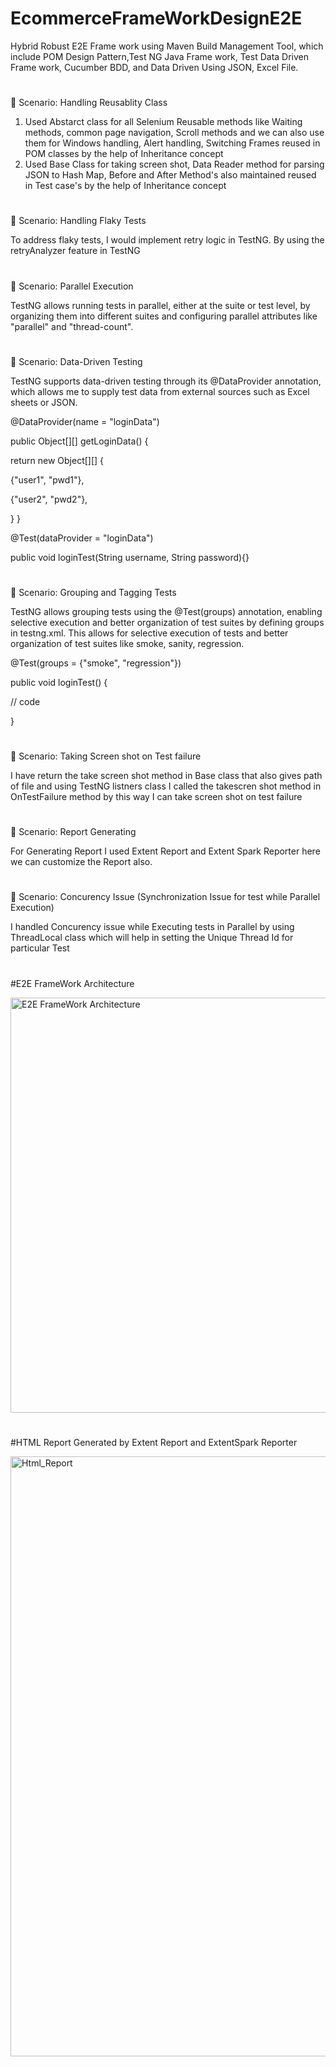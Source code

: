 # EcommerceFrameWorkDesignE2E
Hybrid Robust E2E Frame work using Maven Build Management Tool, which include POM Design Pattern,Test NG Java Frame work, Test Data Driven Frame work, Cucumber BDD, and Data Driven Using JSON, Excel File.
#
🔺 Scenario: Handling Reusablity Class
1. Used Abstarct class for all Selenium Reusable methods like Waiting methods, common page navigation, Scroll methods and we can also use them for Windows handling, Alert handling, Switching Frames reused in POM classes by the help of Inheritance concept
2. Used Base Class for taking screen shot, Data Reader method for parsing JSON to Hash Map, Before and After Method's also maintained reused in Test case's by the help of Inheritance concept
#
🔺 Scenario: Handling Flaky Tests

To address flaky tests, I would implement retry logic in TestNG. By using the retryAnalyzer feature in TestNG
#
🔺 Scenario: Parallel Execution

TestNG allows running tests in parallel, either at the suite or test level, by organizing them into different suites and configuring parallel attributes like "parallel" and "thread-count".

<suite name="MyTestSuite" parallel="tests" thread-count="5">
<!-- Test configurations -->
</suite>

#
🔺 Scenario: Data-Driven Testing

TestNG supports data-driven testing through its @DataProvider annotation, which allows me to supply test data from external sources such as Excel sheets or JSON.

@DataProvider(name = "loginData")

public Object[][] getLoginData() {

return new Object[][] {

{"user1", "pwd1"},

{"user2", "pwd2"},

}
}

@Test(dataProvider = "loginData")

public void loginTest(String username, String password){}

#
🔺 Scenario: Grouping and Tagging Tests

TestNG allows grouping tests using the @Test(groups) annotation, enabling selective execution and better organization of test suites by defining groups in testng.xml. This allows for selective execution of tests and better organization of test suites like smoke, sanity, regression.

@Test(groups = {"smoke", "regression"})

public void loginTest() {

// code

}

#
🔺 Scenario: Taking Screen shot on Test failure

I have return the take screen shot method in Base class that also gives path of file and using TestNG listners class I called the takescren shot method in OnTestFailure method by this way I can take screen shot on test failure

#
🔺 Scenario: Report Generating

For Generating Report I used Extent Report and Extent Spark Reporter here we can customize the Report also.

#
🔺 Scenario: Concurency Issue (Synchronization Issue for test while Parallel Execution)

I handled Concurency issue while Executing tests in Parallel by using ThreadLocal class which will help in setting the Unique Thread Id for particular Test


#
#E2E FrameWork Architecture

<img width="664" alt="E2E FrameWork Architecture" src="https://github.com/user-attachments/assets/fe7f194f-2d5a-4470-8aca-67472c03cefd">




#
#HTML Report Generated by Extent Report and ExtentSpark Reporter

<img width="960" alt="Html_Report" src="https://github.com/user-attachments/assets/59d68201-e44d-465b-b3dd-744825a1ae69">

